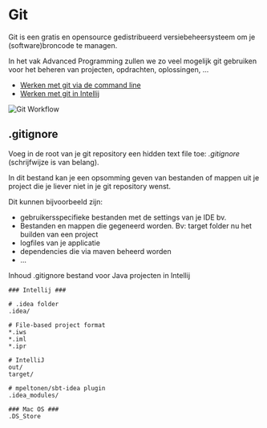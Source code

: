 # Git

Git is een gratis en opensource gedistribueerd versiebeheersysteem om je (software)broncode te managen.

In het vak Advanced Programming zullen we zo veel mogelijk git gebruiken voor het beheren van projecten, opdrachten, oplossingen, ...

* [Werken met git via de command line](https://github.com/vives-advprog/werken-met-git/tree/master/commandline)
* [Werken met git in Intellij](https://github.com/vives-advprog/werken-met-git/tree/master/intellij)

![Git Workflow](https://github.com/vives-advprog/werken-met-git/blob/master/images/workflow.png "Git Workflow")

## .gitignore
Voeg in de root van je git repository een hidden text file toe: _.gitignore_ (schrijfwijze is van belang).

In dit bestand kan je een opsomming geven van bestanden of mappen uit je project die je liever niet in je git repository wenst.

Dit kunnen bijvoorbeeld zijn:
* gebruikersspecifieke bestanden met de settings van je IDE bv.
* Bestanden en mappen die gegeneerd worden. Bv: target folder nu het builden van een project
* logfiles van je applicatie
* dependencies die via maven beheerd worden
* ...

Inhoud .gitignore bestand voor Java projecten in Intellij
```
### Intellij ###

# .idea folder
.idea/

# File-based project format
*.iws
*.iml
*.ipr

# IntelliJ
out/
target/

# mpeltonen/sbt-idea plugin
.idea_modules/

### Mac OS ###
.DS_Store
```
